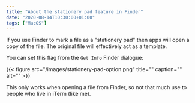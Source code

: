 ```yaml
---
title: "About the stationery pad feature in Finder"
date: "2020-08-14T10:30:00+01:00"
tags: ["MacOS"]
---
```


If you use Finder to mark a file as a "stationery pad" then apps will open a
copy of the file. The original file will effectively act as a template.

You can set this flag from the `Get Info` Finder dialogue:

{{< figure src="/images/stationery-pad-option.png" title="" caption="" alt="" >}}

This only works when opening a file from Finder, so not that much use to people
who live in iTerm (like me).
